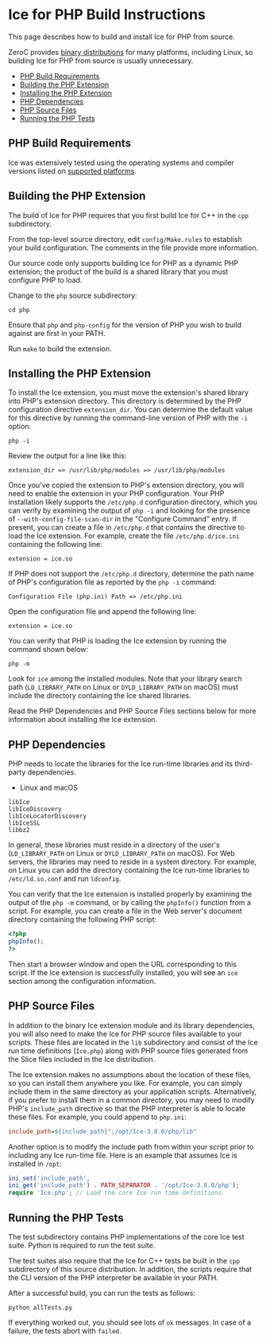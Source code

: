 # Ice for PHP Build Instructions

This page describes how to build and install Ice for PHP from source.

ZeroC provides [binary distributions] for many platforms, including Linux, so building Ice for PHP from source is
usually unnecessary.

- [PHP Build Requirements](#php-build-requirements)
- [Building the PHP Extension](#building-the-php-extension)
- [Installing the PHP Extension](#installing-the-php-extension)
- [PHP Dependencies](#php-dependencies)
- [PHP Source Files](#php-source-files)
- [Running the PHP Tests](#running-the-php-tests)

## PHP Build Requirements

Ice was extensively tested using the operating systems and compiler versions listed on [supported platforms].

## Building the PHP Extension

The build of Ice for PHP requires that you first build Ice for C++ in the `cpp` subdirectory.

From the top-level source directory, edit `config/Make.rules` to establish your build configuration. The comments in
the file provide more information.

Our source code only supports building Ice for PHP as a dynamic PHP extension; the product of the build is a shared
library that you must configure PHP to load.

Change to the `php` source subdirectory:

```shell
cd php
```

Ensure that `php` and `php-config` for the version of PHP you wish to build against are first in your PATH.

Run `make` to build the extension.

## Installing the PHP Extension

To install the Ice extension, you must move the extension's shared library into PHP's extension directory. This
directory is determined by the PHP configuration directive `extension_dir`. You can determine the default value
for this directive by running the command-line version of PHP with the `-i` option:

```shell
php -i
```

Review the output for a line like this:

```shell
extension_dir => /usr/lib/php/modules => /usr/lib/php/modules
```

Once you've copied the extension to PHP's extension directory, you will need to enable the extension in your PHP
configuration. Your PHP installation likely supports the `/etc/php.d` configuration directory, which you can verify by
examining the output of `php -i` and looking for the presence of `--with-config-file-scan-dir` in the
"Configure Command" entry. If present, you can create a file in `/etc/php.d` that contains the directive to load the
Ice extension. For example, create the file `/etc/php.d/ice.ini` containing the following line:

```shell
extension = ice.so
```

If PHP does not support the `/etc/php.d` directory, determine the path name of PHP's configuration file as reported by
the `php -i` command:

```shell
Configuration File (php.ini) Path => /etc/php.ini
```

Open the configuration file and append the following line:

```shell
extension = ice.so
```

You can verify that PHP is loading the Ice extension by running the command
shown below:

```shell
php -m
```

Look for `ice` among the installed modules. Note that your library search path (`LD_LIBRARY_PATH` on Linux or
`DYLD_LIBRARY_PATH` on macOS) must include the directory containing the Ice shared libraries.

Read the PHP Dependencies and PHP Source Files sections below for more information about installing the Ice extension.

## PHP Dependencies

PHP needs to locate the libraries for the Ice run-time libraries and its third-party dependencies.

- Linux and macOS

```shell
libIce
libIceDiscovery
libIceLocatorDiscovery
libIceSSL
libbz2
```

In general, these libraries must reside in a directory of the user's (`LD_LIBRARY_PATH` on Linux or `DYLD_LIBRARY_PATH`
on macOS). For Web servers, the libraries may need to reside in a system directory. For example, on Linux you can add
the directory containing the Ice run-time libraries to `/etc/ld.so.conf` and run `ldconfig`.

You can verify that the Ice extension is installed properly by examining the output of the `php -m` command, or by
calling the `phpInfo()` function from a script. For example, you can create a file in the Web server's document
directory containing the following PHP script:

```php
<?php
phpInfo();
?>
```

Then start a browser window and open the URL corresponding to this script. If the Ice extension is successfully
installed, you will see an `ice` section among the configuration information.

## PHP Source Files

In addition to the binary Ice extension module and its library dependencies, you will also need to make the Ice for PHP
source files available to your scripts. These files are located in the `lib` subdirectory and consist of the Ice run
time definitions (`Ice.php`) along with PHP source files generated from the Slice files included in the Ice
distribution.

The Ice extension makes no assumptions about the location of these files, so you can install them anywhere you like.
For example, you can simply include them in the same directory as your application scripts. Alternatively, if you
prefer to install them in a common directory, you may need to modify PHP's `include_path` directive so that the PHP
interpreter is able to locate these files. For example, you could append to `php.ini`:

```ini
include_path=${include_path}";/opt/Ice-3.8.0/php/lib"
```

Another option is to modify the include path from within your script prior to including any Ice run-time file. Here is
an example that assumes Ice is installed in `/opt`:

```php
ini_set('include_path',
ini_get('include_path') . PATH_SEPARATOR . '/opt/Ice-3.8.0/php');
require 'Ice.php'; // Load the core Ice run time definitions.
```

## Running the PHP Tests

The test subdirectory contains PHP implementations of the core Ice test suite. Python is required to run the test
suite.

The test suites also require that the Ice for C++ tests be built in the `cpp` subdirectory of this source distribution.
In addition, the scripts require that the CLI version of the PHP interpreter be available in your PATH.

After a successful build, you can run the tests as follows:

```shell
python allTests.py
```

If everything worked out, you should see lots of `ok` messages. In case of a failure, the tests abort with `failed`.

[binary distributions]: https://zeroc.com/downloads/ice
[supported platforms]: https://doc.zeroc.com/ice/3.7/release-notes/supported-platforms-for-ice-3-7-10
